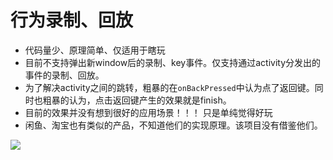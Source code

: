 # 行为录制、回放

- 代码量少、原理简单、仅适用于瞎玩
- 目前不支持弹出新window后的录制、key事件。仅支持通过activity分发出的事件的录制、回放。
- 为了解决activity之间的跳转，粗暴的在`onBackPressed`中认为点了返回键。同时也粗暴的认为，点击返回键产生的效果就是finish。
- 目前的效果并没有想到很好的应用场景！！！ 只是单纯觉得好玩
- 闲鱼、淘宝也有类似的产品，不知道他们的实现原理。该项目没有借鉴他们。

![](https://github.com/kaikaixue/PlaybackOP/blob/master/img/thisapp.gif)
